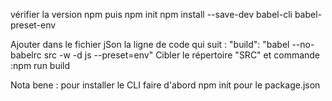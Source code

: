 vérifier la version npm
puis npm init
npm install --save-dev babel-cli babel-preset-env

Ajouter dans le fichier jSon la ligne de code qui suit : "build": "babel --no-babelrc src -w -d js --preset=env"
Cibler le répertoire "SRC" et commande :npm run build

Nota bene : pour installer le CLI faire d'abord npm init pour le package.json